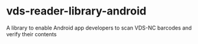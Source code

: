# vds-reader-library-android
A library to enable Android app developers to scan VDS-NC barcodes and verify their contents
